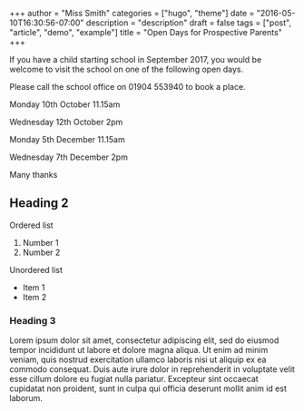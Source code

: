 +++
author = "Miss Smith"
categories = ["hugo", "theme"]
date = "2016-05-10T16:30:56-07:00"
description = "description"
draft = false
tags = ["post", "article", "demo", "example"]
title = "Open Days for Prospective Parents"
+++

If you have a child starting school in September 2017, you would be welcome to visit the school on one of the following open days.

<!--more-->

Please call the school office on 01904 553940 to book a place.


Monday 10th October 11.15am

Wednesday 12th October 2pm

Monday 5th December 11.15am

Wednesday 7th December 2pm

Many thanks

## Heading 2

Ordered list

1. Number 1
2. Number 2

Unordered list

* Item 1
* Item 2

### Heading 3

Lorem ipsum dolor sit amet, consectetur adipiscing elit, sed do eiusmod tempor incididunt ut labore et dolore magna aliqua. Ut enim ad minim veniam, quis nostrud exercitation ullamco laboris nisi ut aliquip ex ea commodo consequat. Duis aute irure dolor in reprehenderit in voluptate velit esse cillum dolore eu fugiat nulla pariatur. Excepteur sint occaecat cupidatat non proident, sunt in culpa qui officia deserunt mollit anim id est laborum.
